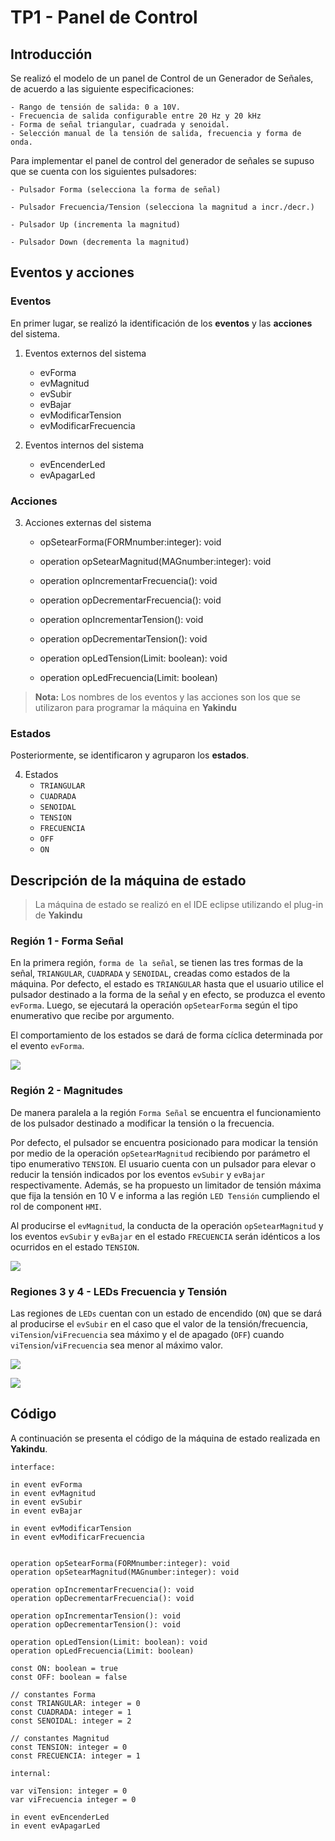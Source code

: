 # TP1 - Panel de Control
## Introducción 

Se realizó el modelo de un panel de Control de un Generador de Señales, de acuerdo a las siguiente especificaciones:

```
- Rango de tensión de salida: 0 a 10V.
- Frecuencia de salida configurable entre 20 Hz y 20 kHz
- Forma de señal triangular, cuadrada y senoidal.
- Selección manual de la tensión de salida, frecuencia y forma de onda.
```

Para implementar el panel de control del generador de señales se supuso que se cuenta con los siguientes pulsadores:

```
- Pulsador Forma (selecciona la forma de señal)

- Pulsador Frecuencia/Tension (selecciona la magnitud a incr./decr.)

- Pulsador Up (incrementa la magnitud)

- Pulsador Down (decrementa la magnitud)
```

## Eventos y acciones

### Eventos
En primer lugar, se realizó la identificación de los **eventos** y  las **acciones** del sistema.

1. Eventos externos del sistema
    + evForma
    + evMagnitud
    + evSubir
    + evBajar
    + evModificarTension
    + evModificarFrecuencia

2. Eventos internos del sistema 
     + evEncenderLed
     + evApagarLed

### Acciones
3. Acciones externas del sistema
      + opSetearForma(FORMnumber:integer): void
      + operation opSetearMagnitud(MAGnumber:integer): void

      + operation opIncrementarFrecuencia(): void
      + operation opDecrementarFrecuencia(): void

     + operation opIncrementarTension(): void
     + operation opDecrementarTension(): void

    + operation opLedTension(Limit: boolean): void
    + operation opLedFrecuencia(Limit: boolean)


> **Nota:** Los nombres de los eventos y las acciones son los que se utilizaron para programar la máquina en **Yakindu**

### Estados
Posteriormente, se identificaron y agruparon los **estados**.

4.  Estados
     + `TRIANGULAR`
     + `CUADRADA`
    + `SENOIDAL`
    + `TENSION`
    + `FRECUENCIA`
    + `OFF`
    + `ON`


## Descripción de la máquina de estado

> La máquina de estado se realizó en el IDE eclipse utilizando el plug-in de **Yakindu**


### Región 1 - Forma Señal

En la primera región, `forma de la señal`, se tienen las tres formas de la señal, `TRIANGULAR`, `CUADRADA` y `SENOIDAL`, creadas como estados de la máquina. Por defecto, el estado es `TRIANGULAR` hasta que el usuario utilice el pulsador destinado a la forma de la señal y en efecto, se produzca el evento `evForma`. Luego, se ejecutará la operación `opSetearForma` según el tipo enumerativo que recibe por argumento. 

El comportamiento de los estados se dará de forma cíclica determinada por el evento `evForma`.



![](http://drive.google.com/uc?export=view&id=1PuqPrto8Iv4MF-F_pza2cozjMWcQvWe0)

### Región 2 - Magnitudes

De manera paralela a la región `Forma Señal` se encuentra el funcionamiento de los pulsador destinado a modificar la tensión o la frecuencia.

Por defecto, el pulsador se encuentra posicionado para modicar la tensión por medio de la operación `opSetearMagnitud` recibiendo por parámetro el tipo enumerativo `TENSION`. El usuario cuenta con un pulsador para elevar o reducir la tensión indicados por los eventos `evSubir` y `evBajar` respectivamente. Además, se ha propuesto un limitador de tensión máxima que fija la tensión en 10 V e informa a las región `LED Tensión` cumpliendo el rol de component `HMI`.  

Al producirse el `evMagnitud`, la conducta de la operación `opSetearMagnitud` y los eventos `evSubir` y `evBajar` en el estado `FRECUENCIA` serán idénticos a los ocurridos en el estado `TENSION`. 

![](https://ibb.co/NnKzzYC)

### Regiones 3 y 4 - LEDs Frecuencia y Tensión

Las regiones de `LEDs` cuentan con un estado de encendido (`ON`) que se dará al producirse el `evSubir` en el caso que el valor de la tensión/frecuencia, `viTension`/`viFrecuencia` sea máximo y el de apagado (`OFF`) cuando `viTension`/`viFrecuencia` sea menor al máximo valor. 

![](https://ibb.co/Fzb39nn)

![](http://drive.google.com/uc?export=view&id=)


## Código

A continuación se presenta el código de la máquina de estado realizada en **Yakindu**.

```
interface:

in event evForma
in event evMagnitud
in event evSubir
in event evBajar

in event evModificarTension
in event evModificarFrecuencia


operation opSetearForma(FORMnumber:integer): void
operation opSetearMagnitud(MAGnumber:integer): void

operation opIncrementarFrecuencia(): void
operation opDecrementarFrecuencia(): void

operation opIncrementarTension(): void
operation opDecrementarTension(): void

operation opLedTension(Limit: boolean): void
operation opLedFrecuencia(Limit: boolean)

const ON: boolean = true
const OFF: boolean = false

// constantes Forma
const TRIANGULAR: integer = 0
const CUADRADA: integer = 1
const SENOIDAL: integer = 2

// constantes Magnitud
const TENSION: integer = 0
const FRECUENCIA: integer = 1

internal:

var viTension: integer = 0
var viFrecuencia integer = 0

in event evEncenderLed
in event evApagarLed
```

